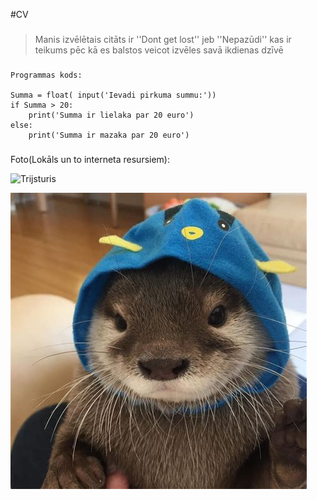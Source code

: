 #CV

###

>Manis izvēlētais citāts ir ''Dont get lost'' jeb ''Nepazūdi'' kas ir teikums pēc kā es balstos veicot izvēles savā ikdienas dzīvē

###
```
Programmas kods:

Summa = float( input('Ievadi pirkuma summu:'))
if Summa > 20:
    print('Summa ir lielaka par 20 euro')
else:
    print('Summa ir mazaka par 20 euro')
```
###

Foto(Lokāls un to interneta resursiem):

![Trijsturis](https://cdn.discordapp.com/attachments/746044143142436954/805891731483787284/220px-Yanghui_triangle.png)

![Mazs dzivnieks ar cepuri](mazsdzivnieks.jpg)

###